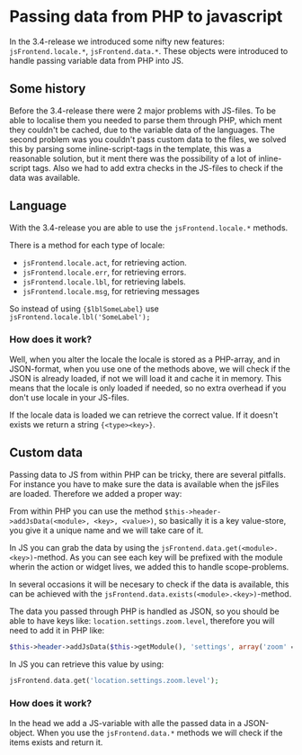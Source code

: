 # Passing data from PHP to javascript

In the 3.4-release we introduced some nifty new features: `jsFrontend.locale.*`, `jsFrontend.data.*`. These objects were introduced to handle passing variable data from PHP into JS.

## Some history

Before the 3.4-release there were 2 major problems with JS-files. To be able to localise them you needed to parse them through PHP, which ment they couldn't be cached, due to the variable data of the languages. The second problem was you couldn't pass custom data to the files, we solved this by parsing some inline-script-tags in the template, this was a reasonable solution, but it ment there was the possibility of a lot of inline-script tags. Also we had to add extra checks in the JS-files to check if the data was available.

## Language

With the 3.4-release you are able to use the `jsFrontend.locale.*` methods.

There is a method for each type of locale:

* `jsFrontend.locale.act`, for retrieving action.
* `jsFrontend.locale.err`, for retrieving errors.
* `jsFrontend.locale.lbl`, for retrieving labels.
* `jsFrontend.locale.msg`, for retrieving messages

So instead of using `{$lblSomeLabel}` use `jsFrontend.locale.lbl('SomeLabel');`

### How does it work?

Well, when you alter the locale the locale is stored as a PHP-array, and in JSON-format, when you use one of the methods above, we will check if the JSON is already loaded, if not we will load it and cache it in memory. This means that the locale is only loaded if needed, so no extra overhead if you don't use locale in your JS-files.

If the locale data is loaded we can retrieve the correct value. If it doesn't exists we return a string `{<type><key>}`.

## Custom data

Passing data to JS from within PHP can be tricky, there are several pitfalls. For instance you have to make sure the data is available when the jsFiles are loaded. Therefore we added a proper way:

From within PHP you can use the method `$this->header->addJsData(<module>, <key>, <value>)`, so basically it is a key value-store, you give it a unique name and we will take care of it.

In JS you can grab the data by using the `jsFrontend.data.get(<module>.<key>)`-method. As you can see each key will be prefixed with the module wherin the action or widget lives, we added this to handle scope-problems.

In several occasions it will be necesary to check if the data is available, this can be achieved with the `jsFrontend.data.exists(<module>.<key>)`-method.

The data you passed through PHP is handled as JSON, so you should be able to have keys like: `location.settings.zoom.level`, therefore you will need to add it in PHP like:

```php
$this->header->addJsData($this->getModule(), 'settings', array('zoom' => array('level' => 12)));
```

In JS you can retrieve this value by using:

```php
jsFrontend.data.get('location.settings.zoom.level');
```

### How does it work?

In the head we add a JS-variable with alle the passed data in a JSON-object. When you use the `jsFrontend.data.*` methods we will check if the items exists and return it.
